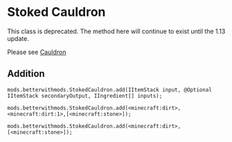 # Stoked Cauldron

This class is deprecated. The method here will continue to exist until the 1.13 update.

Please see [Cauldron](Cauldron.md)

## Addition 

```
mods.betterwithmods.StokedCauldron.add(IItemStack input, @Optional IItemStack secondaryOutput, IIngredient[] inputs);

mods.betterwithmods.StokedCauldron.add(<minecraft:dirt>,<minecraft:dirt:1>,[<minecraft:stone>]);

mods.betterwithmods.StokedCauldron.add(<minecraft:dirt>,[<minecraft:stone>]);

```
